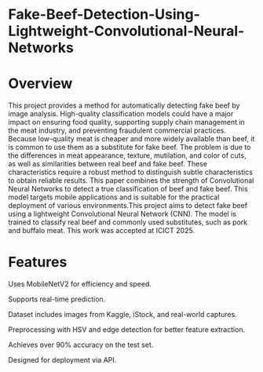 # Fake-Beef-Detection-Using-Lightweight-Convolutional-Neural-Networks


# Overview

This project provides a method for automatically detecting fake beef by image analysis. High-quality classification models could have a major impact on ensuring food quality, supporting supply chain management in the meat industry, and preventing fraudulent commercial practices. Because low-quality meat is cheaper and more widely available than beef, it is common to use them as a substitute for fake beef. The problem is due to the differences in meat appearance, texture, mutilation, and color of cuts, as well as similarities between real beef and fake beef. These characteristics require a robust method to distinguish subtle characteristics to obtain reliable results. This paper combines the strength of Convolutional Neural Networks to detect a true classification of beef and fake beef. This model targets mobile applications and is suitable for the practical deployment of various environments.This project aims to detect fake beef using a lightweight Convolutional Neural Network (CNN). The model is trained to classify real beef and commonly used substitutes, such as pork and buffalo meat. This work was accepted at ICICT 2025.

# Features

Uses MobileNetV2 for efficiency and speed.

Supports real-time prediction.

Dataset includes images from Kaggle, iStock, and real-world captures.

Preprocessing with HSV and edge detection for better feature extraction.

Achieves over 90% accuracy on the test set.

Designed for deployment via API.
